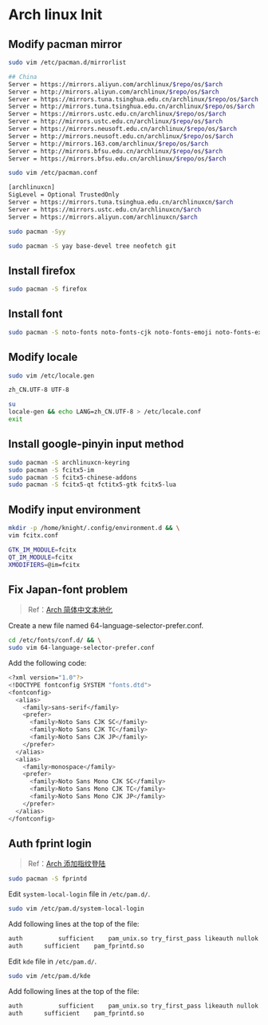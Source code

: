 # Arch linux Init

## Modify pacman mirror

```bash
sudo vim /etc/pacman.d/mirrorlist
```

```bash
## China
Server = https://mirrors.aliyun.com/archlinux/$repo/os/$arch
Server = http://mirrors.aliyun.com/archlinux/$repo/os/$arch
Server = https://mirrors.tuna.tsinghua.edu.cn/archlinux/$repo/os/$arch
Server = http://mirrors.tuna.tsinghua.edu.cn/archlinux/$repo/os/$arch
Server = https://mirrors.ustc.edu.cn/archlinux/$repo/os/$arch
Server = http://mirrors.ustc.edu.cn/archlinux/$repo/os/$arch
Server = https://mirrors.neusoft.edu.cn/archlinux/$repo/os/$arch
Server = http://mirrors.neusoft.edu.cn/archlinux/$repo/os/$arch
Server = http://mirrors.163.com/archlinux/$repo/os/$arch
Server = http://mirrors.bfsu.edu.cn/archlinux/$repo/os/$arch
Server = https://mirrors.bfsu.edu.cn/archlinux/$repo/os/$arch
```

```bash
sudo vim /etc/pacman.conf
```

```bash
[archlinuxcn]
SigLevel = Optional TrustedOnly
Server = https://mirrors.tuna.tsinghua.edu.cn/archlinuxcn/$arch
Server = https://mirrors.ustc.edu.cn/archlinuxcn/$arch
Server = https://mirrors.aliyun.com/archlinuxcn/$arch
```

```bash
sudo pacman -Syy
```

```bash
sudo pacman -S yay base-devel tree neofetch git
```

## Install firefox

```bash
sudo pacman -S firefox
```

## Install font

```bash
sudo pacman -S noto-fonts noto-fonts-cjk noto-fonts-emoji noto-fonts-extra ttf-dejavu ttf-liberation
```

## Modify locale

```bash
sudo vim /etc/locale.gen
```

```bash
zh_CN.UTF-8 UTF-8
```

```bash
su
locale-gen && echo LANG=zh_CN.UTF-8 > /etc/locale.conf
exit
```

## Install google-pinyin input method 

```bash
sudo pacman -S archlinuxcn-keyring
sudo pacman -S fcitx5-im 
sudo pacman -S fcitx5-chinese-addons
sudo pacman -S fcitx5-qt fctitx5-gtk fcitx5-lua
```

## Modify input environment

```bash
mkdir -p /home/knight/.config/environment.d && \
vim fcitx.conf
```

```bash
GTK_IM_MODULE=fcitx
QT_IM_MODULE=fcitx
XMODIFIERS=@im=fcitx
```

## Fix Japan-font problem

> Ref：[Arch 简体中文本地化](https://wiki.archlinuxcn.org/wiki/%E7%AE%80%E4%BD%93%E4%B8%AD%E6%96%87%E6%9C%AC%E5%9C%B0%E5%8C%96)

Create a new file named 64-language-selector-prefer.conf.

```bash
cd /etc/fonts/conf.d/ && \
sudo vim 64-language-selector-prefer.conf
```

Add the following code:

```bash
<?xml version="1.0"?>
<!DOCTYPE fontconfig SYSTEM "fonts.dtd">
<fontconfig>
  <alias>
    <family>sans-serif</family>
    <prefer>
      <family>Noto Sans CJK SC</family>
      <family>Noto Sans CJK TC</family>
      <family>Noto Sans CJK JP</family>
    </prefer>
  </alias>
  <alias>
    <family>monospace</family>
    <prefer>
      <family>Noto Sans Mono CJK SC</family>
      <family>Noto Sans Mono CJK TC</family>
      <family>Noto Sans Mono CJK JP</family>
    </prefer>
  </alias>
</fontconfig>
```

## Auth fprint login

> Ref：[Arch 添加指纹登陆](https://wiki.archlinuxcn.org/wiki/Fprint)

```bash
sudo pacman -S fprintd
```

Edit `system-local-login` file in `/etc/pam.d/`.

```bash
sudo vim /etc/pam.d/system-local-login
```

Add following lines at the top of the file:

```bash
auth		  sufficient  	pam_unix.so try_first_pass likeauth nullok
auth      sufficient    pam_fprintd.so
```

Edit `kde` file in `/etc/pam.d/`.

```bash
sudo vim /etc/pam.d/kde
```

Add following lines at the top of the file:

```bash
auth		  sufficient  	pam_unix.so try_first_pass likeauth nullok
auth      sufficient    pam_fprintd.so
```